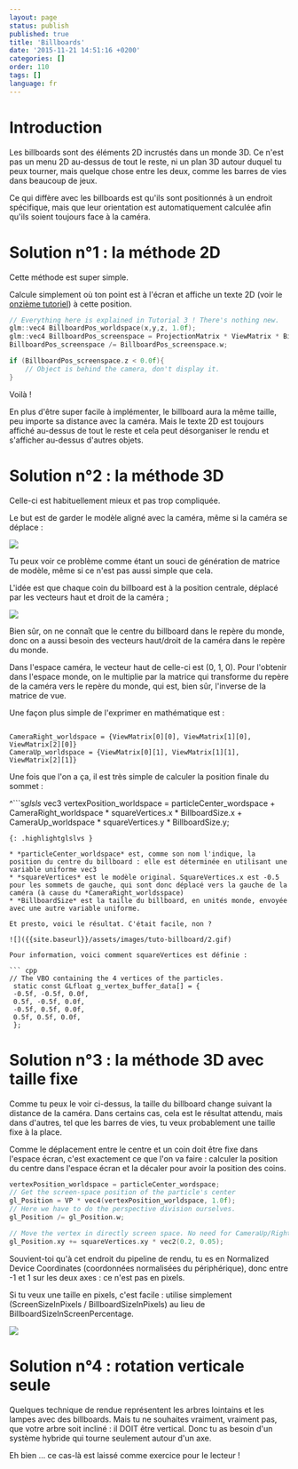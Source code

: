 ```yaml
---
layout: page
status: publish
published: true
title: 'Billboards'
date: '2015-11-21 14:51:16 +0200'
categories: []
order: 110
tags: []
language: fr
---
```


# Introduction

Les billboards sont des éléments 2D incrustés dans un monde 3D. Ce n'est pas un menu 2D au-dessus de tout le reste, ni un plan 3D autour duquel tu peux tourner, mais quelque chose entre les deux, comme les barres de vies dans beaucoup de jeux.

Ce qui diffère avec les billboards est qu'ils sont positionnés à un endroit spécifique, mais que leur orientation est automatiquement calculée afin qu'ils soient toujours face à la caméra.

# Solution n°1 : la méthode 2D

Cette méthode est super simple.

Calcule simplement où ton point est à l'écran et affiche un texte 2D (voir le [onzième tutoriel]({{site.baseurl}}/fr/intermediate-tutorials/tutorial-11-2d-text/)) à cette position.

``` cpp
// Everything here is explained in Tutorial 3 ! There's nothing new.
glm::vec4 BillboardPos_worldspace(x,y,z, 1.0f);
glm::vec4 BillboardPos_screenspace = ProjectionMatrix * ViewMatrix * BillboardPos_worldspace;
BillboardPos_screenspace /= BillboardPos_screenspace.w;

if (BillboardPos_screenspace.z < 0.0f){
    // Object is behind the camera, don't display it.
}
```

Voilà !

En plus d'être super facile à implémenter, le billboard aura la même taille, peu importe sa distance avec la caméra. Mais le texte 2D est toujours affiché au-dessus de tout le reste et cela peut désorganiser le rendu et s'afficher au-dessus d'autres objets.

# Solution n°2 : la méthode 3D

Celle-ci est habituellement mieux et pas trop compliquée.

Le but est de garder le modèle aligné avec la caméra, même si la caméra se déplace :

![]({{site.baseurl}}/assets/images/tuto-billboard/2a.gif)

Tu peux voir ce problème comme étant un souci de génération de matrice de modèle, même si ce n'est pas aussi simple que cela.

L'idée est que chaque coin du billboard est à la position centrale, déplacé par les vecteurs haut et droit de la caméra ;

![]({{site.baseurl}}/assets/images/tuto-billboard/principle.png)

Bien sûr, on ne connaît que le centre du billboard dans le repère du monde, donc on a aussi besoin des vecteurs haut/droit de la caméra dans le repère du monde.

Dans l'espace caméra, le vecteur haut de celle-ci est (0, 1, 0). Pour l'obtenir dans l'espace monde, on le multiplie par la matrice qui transforme du repère de la caméra vers le repère du monde, qui est, bien sûr, l'inverse de la matrice de vue.

Une façon plus simple de l'exprimer en mathématique est :

```

CameraRight_worldspace = {ViewMatrix[0][0], ViewMatrix[1][0], ViewMatrix[2][0]}
CameraUp_worldspace = {ViewMatrix[0][1], ViewMatrix[1][1], ViewMatrix[2][1]}
```

Une fois que l'on a ça, il est très simple de calculer la position finale du sommet :

^```s*glsls*
vec3 vertexPosition_worldspace =
    particleCenter_wordspace
    + CameraRight_worldspace * squareVertices.x * BillboardSize.x
    + CameraUp_worldspace * squareVertices.y * BillboardSize.y;
```
{: .highlightglslvs }

* *particleCenter_worldspace* est, comme son nom l'indique, la position du centre du billboard : elle est déterminée en utilisant une variable uniforme vec3
* *squareVertices* est le modèle original. SquareVertices.x est -0.5 pour les sommets de gauche, qui sont donc déplacé vers la gauche de la caméra (à cause du *CameraRight_worldsspace)
* *BillboardSize* est la taille du billboard, en unités monde, envoyée avec une autre variable uniforme.

Et presto, voici le résultat. C'était facile, non ?

![]({{site.baseurl}}/assets/images/tuto-billboard/2.gif)

Pour information, voici comment squareVertices est définie :

``` cpp
// The VBO containing the 4 vertices of the particles.
 static const GLfloat g_vertex_buffer_data[] = {
 -0.5f, -0.5f, 0.0f,
 0.5f, -0.5f, 0.0f,
 -0.5f, 0.5f, 0.0f,
 0.5f, 0.5f, 0.0f,
 };
```

# Solution n°3 : la méthode 3D avec taille fixe

Comme tu peux le voir ci-dessus, la taille du billboard change suivant la distance de la caméra. Dans certains cas, cela est le résultat attendu, mais dans d'autres, tel que les barres de vies, tu veux probablement une taille fixe à la place.

Comme le déplacement entre le centre et un coin doit être fixe dans l'espace écran, c'est exactement ce que l'on va faire : calculer la position du centre dans l'espace écran et la décaler pour avoir la position des coins.

``` cpp
vertexPosition_worldspace = particleCenter_wordspace;
// Get the screen-space position of the particle's center
gl_Position = VP * vec4(vertexPosition_worldspace, 1.0f);
// Here we have to do the perspective division ourselves.
gl_Position /= gl_Position.w;

// Move the vertex in directly screen space. No need for CameraUp/Right_worlspace here.
gl_Position.xy += squareVertices.xy * vec2(0.2, 0.05);
```

Souvient-toi qu'à cet endroit du pipeline de rendu, tu es en Normalized Device Coordinates (coordonnées normalisées du périphérique), donc entre -1 et 1 sur les deux axes : ce n'est pas en pixels.

Si tu veux une taille en pixels, c'est facile : utilise simplement (ScreenSizeInPixels / BillboardSizeInPixels) au lieu de BillboardSizeInScreenPercentage.

![]({{site.baseurl}}/assets/images/tuto-billboard/3.gif)

# Solution n°4 : rotation verticale seule

Quelques technique de rendue représentent les arbres lointains et les lampes avec des billboards. Mais tu ne souhaites vraiment, vraiment pas, que votre arbre soit incliné : il DOIT être vertical. Donc tu as besoin d'un système hybride qui tourne seulement autour d'un axe.

Eh bien ... ce cas-là est laissé comme exercice pour le lecteur !
